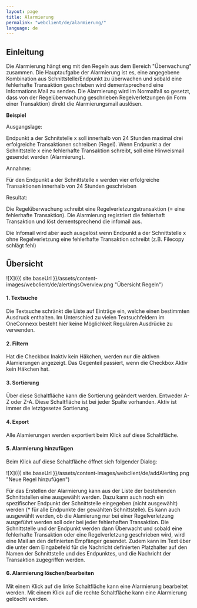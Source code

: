 ```yaml
---
layout: page
title: Alarmierung
permalink: "webclient/de/alarmierung/"
language: de
---
```

## Einleitung
Die Alarmierung hängt eng mit den Regeln aus dem Bereich "Überwachung" zusammen.
Die Hauptaufgabe der Alarmierung ist es, eine angegebene Kombination aus Schnittstelle/Endpunkt zu überwachen und sobald eine fehlerhafte Transaktion geschrieben wird dementsprechend eine Informations Mail zu senden.
Die Alarmierung wird im Normalfall so gesetzt, dass von der Regelüberwachung geschrieben Regelverletzungen (in Form einer Transaktion) direkt die Alarmierungsmail auslösen. 

__Beispiel__ 

Ausgangslage:

Endpunkt a der Schnitstelle x soll innerhalb von 24 Stunden maximal drei erfolgreiche Transaktionen schreiben (Regel).
Wenn Endpunkt a der Schnittstelle x eine fehlerhafte Transaktion schreibt, soll eine Hinweismail gesendet werden (Alarmierung).

Annahme:

Für den Endpunkt a der Schnittstelle x werden vier erfolgreiche Transaktionen innerhalb von 24 Stunden geschrieben

Resultat:

Die Regelüberwachung schreibt eine Regelverletzungstransaktion (= eine fehlerhafte Transaktion).
Die Alarmierung registriert die fehlerhaft Transaktion und löst dementsprechend die infomail aus.

Die Infomail wird aber auch ausgelöst wenn Endpunkt a der Schnittstelle x ohne Regelverletzung eine fehlerhafte Transaktion schreibt (z.B. Filecopy schlägt fehl)

## Übersicht

![X]({{ site.baseUrl }}/assets/content-images/webclient/de/alertingsOverview.png "Übersicht Regeln")  

#### 1. Textsuche  
Die Textsuche schränkt die Liste auf Einträge ein, welche einen bestimmten Ausdruck enthalten.
Im Unterschied zu vielen Textsuchfeldern im OneConnexx besteht hier keine Möglichkeit Regulären Ausdrücke zu verwenden.

#### 2. Filtern
Hat die Checkbox Inaktiv kein Häkchen, werden nur die aktiven Alamierungen angezeigt. 
Das Gegenteil passiert, wenn die Checkbox Aktiv kein Häkchen hat.

#### 3. Sortierung  
Über diese Schaltfläche kann die Sortierung geändert werden. Entweder A-Z oder Z-A. Diese Schaltfläche ist bei jeder Spalte vorhanden. Aktiv ist immer die letztgesetze Sortierung.

#### 4. Export
Alle Alamierungen werden exportiert beim Klick auf diese Schaltfläche.

#### 5. Alarmierung hinzufügen  
Beim Klick auf diese Schaltfläche öffnet sich folgender Dialog:  

![X]({{ site.baseUrl }}/assets/content-images/webclient/de/addAlerting.png "Neue Regel hinzufügen")  

Für das Erstellen der Alarmierung kann aus der Liste der bestehenden Schnittstellen eine ausgewählt werden. Dazu kann auch noch ein spezifischer Endpunkt der Schnittstelle eingegeben (nicht ausgewählt) werden (* für alle Endpunkte der gewählten Schnittstelle). Es kann auch ausgewählt werden, ob die Alamierung nur bei einer Regelverletzung ausgeführt werden soll oder bei jeder fehlerhaften Transaktion. Die Schnittstelle und der Endpunkt werden dann Überwacht und sobald eine fehlerhafte Transaktion oder eine Regelverletzung geschrieben wird, wird eine Mail an den definierten Empfänger gesendet. Zudem kann im Text über die unter dem Eingabefeld für die Nachricht definierten Platzhalter auf den Namen der Schnittstelle und des Endpunktes, und die Nachricht der Transaktion zugegriffen werden. 

#### 6. Alarmierung löschen/bearbeiten  
Mit einem Klick auf die linke Schaltfläche kann eine Alarmierung bearbeitet werden.
Mit einem Klick auf die rechte Schaltfläche kann eine Alarmierung gelöscht werden.
